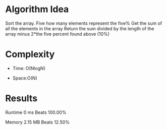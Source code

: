 # Algorithm Idea

Sort the array.
Five how many elements represent the five%
Get the sum of all the elements in the array
Return the sum divided by the length of the array minus 2*the five percent found above (10%)

# Complexity

- Time: O(NlogN)

- Space:O(N)

# Results

Runtime
0
ms
Beats
100.00%

Memory
2.15
MB
Beats
12.50%